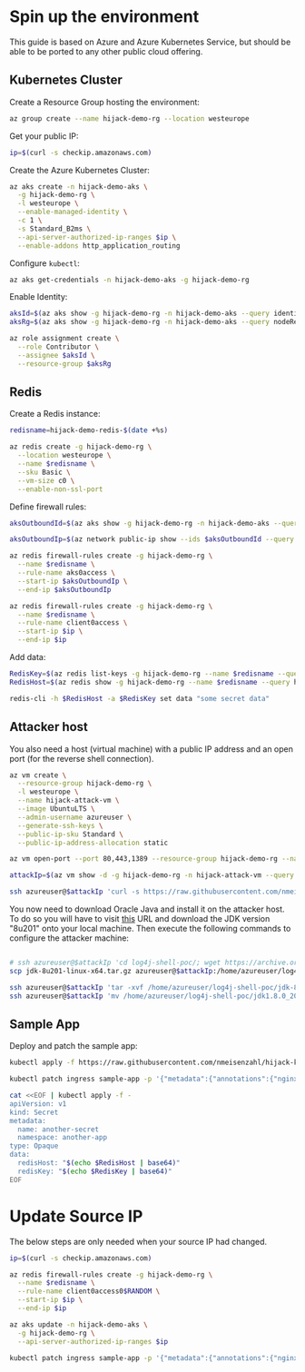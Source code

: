 # Spin up the environment

This guide is based on Azure and Azure Kubernetes Service, but should be able to be ported to any other public cloud offering.

## Kubernetes Cluster

Create a Resource Group hosting the environment:

```bash
az group create --name hijack-demo-rg --location westeurope
```

Get your public IP:

```bash
ip=$(curl -s checkip.amazonaws.com)
```

Create the Azure Kubernetes Cluster:

```bash
az aks create -n hijack-demo-aks \
  -g hijack-demo-rg \
  -l westeurope \
  --enable-managed-identity \
  -c 1 \
  -s Standard_B2ms \
  --api-server-authorized-ip-ranges $ip \
  --enable-addons http_application_routing
```

Configure `kubectl`:

```bash
az aks get-credentials -n hijack-demo-aks -g hijack-demo-rg
```

Enable Identity:

```bash
aksId=$(az aks show -g hijack-demo-rg -n hijack-demo-aks --query identityProfile.kubeletidentity.clientId -otsv)
aksRg=$(az aks show -g hijack-demo-rg -n hijack-demo-aks --query nodeResourceGroup -otsv)

az role assignment create \
  --role Contributor \
  --assignee $aksId \
  --resource-group $aksRg
```

## Redis

Create a Redis instance:

```bash
redisname=hijack-demo-redis-$(date +%s)

az redis create -g hijack-demo-rg \
  --location westeurope \
  --name $redisname \
  --sku Basic \
  --vm-size c0 \
  --enable-non-ssl-port
```

Define firewall rules:

```bash
aksOutboundId=$(az aks show -g hijack-demo-rg -n hijack-demo-aks --query 'networkProfile.loadBalancerProfile.effectiveOutboundIps[].{id:id}' -otsv)

aksOutboundIp=$(az network public-ip show --ids $aksOutboundId --query ipAddress -otsv)

az redis firewall-rules create -g hijack-demo-rg \
  --name $redisname \
  --rule-name aks0access \
  --start-ip $aksOutboundIp \
  --end-ip $aksOutboundIp

az redis firewall-rules create -g hijack-demo-rg \
  --name $redisname \
  --rule-name client0access \
  --start-ip $ip \
  --end-ip $ip
```

Add data:

```bash
RedisKey=$(az redis list-keys -g hijack-demo-rg --name $redisname --query primaryKey -otsv)
RedisHost=$(az redis show -g hijack-demo-rg --name $redisname --query hostName -otsv)

redis-cli -h $RedisHost -a $RedisKey set data "some secret data"
```
## Attacker host

You also need a host (virtual machine) with a public IP address and an open port (for the reverse shell connection).

``` bash
az vm create \
  --resource-group hijack-demo-rg \
  -l westeurope \
  --name hijack-attack-vm \
  --image UbuntuLTS \
  --admin-username azureuser \
  --generate-ssh-keys \
  --public-ip-sku Standard \
  --public-ip-address-allocation static

az vm open-port --port 80,443,1389 --resource-group hijack-demo-rg --name hijack-attack-vm

attackIp=$(az vm show -d -g hijack-demo-rg -n hijack-attack-vm --query publicIps -o tsv)

ssh azureuser@$attackIp 'curl -s https://raw.githubusercontent.com/nmeisenzahl/hijack-kubernetes/main/assets/configure-vm.sh | bash'
```

You now need to download Oracle Java and install it on the attacker host. To do so you will have to visit [this](https://www.oracle.com/java/technologies/javase/javase8-archive-downloads.html) URL and download the JDK version "8u201" onto your local machine. Then execute the following commands to configure the attacker machine:

```bash

# ssh azureuser@$attackIp 'cd log4j-shell-poc/; wget https://archive.org/download/jdk-8u201/jdk-8u201-linux-x64.tar.gz'
scp jdk-8u201-linux-x64.tar.gz azureuser@$attackIp:/home/azureuser/log4j-shell-poc/

ssh azureuser@$attackIp 'tar -xvf /home/azureuser/log4j-shell-poc/jdk-8u201-linux-x64.tar.gz --directory ./log4j-shell-poc'
ssh azureuser@$attackIp 'mv /home/azureuser/log4j-shell-poc/jdk1.8.0_201 /home/azureuser/log4j-shell-poc/jdk1.8.0_20'
```

## Sample App

Deploy and patch the sample app:

```bash
kubectl apply -f https://raw.githubusercontent.com/nmeisenzahl/hijack-kubernetes/main/assets/demo.yaml

kubectl patch ingress sample-app -p '{"metadata":{"annotations":{"nginx.ingress.kubernetes.io/whitelist-source-range":"'$ip'/32"}}}'

cat <<EOF | kubectl apply -f -
apiVersion: v1
kind: Secret
metadata:
  name: another-secret
  namespace: another-app
type: Opaque
data:
  redisHost: "$(echo $RedisHost | base64)"
  redisKey: "$(echo $RedisKey | base64)"
EOF
```

# Update Source IP

The below steps are only needed when your source IP had changed.

```bash
ip=$(curl -s checkip.amazonaws.com)

az redis firewall-rules create -g hijack-demo-rg \
  --name $redisname \
  --rule-name client0access0$RANDOM \
  --start-ip $ip \
  --end-ip $ip

az aks update -n hijack-demo-aks \
  -g hijack-demo-rg \
  --api-server-authorized-ip-ranges $ip

kubectl patch ingress sample-app -p '{"metadata":{"annotations":{"nginx.ingress.kubernetes.io/whitelist-source-range":"'$ip'/32"}}}'
```
